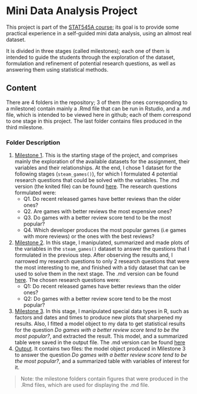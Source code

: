 # Mini Data Analysis Project
This project is part of the [STAT545A course](https://stat545.stat.ubc.ca); its goal is to provide some practical experience in a self-guided mini data analysis, using an almost real dataset.

It is divided in three stages (called milestones); each one of them is intended to guide the students through the exploration of the dataset, formulation and refinement of potential research questions, as well as answering them using statistical methods. 

## Content
There are 4 folders in the repository; 3 of them (the ones corresponding to a milestone) contain mainly a .Rmd file that can be run in Rstudio, and a .md file, which is intended to be viewed here in github; each of them correspond to one stage in this project. The last folder contains files produced in the third milestone. 

### Folder Description
1. [Milestone 1](https://github.com/stat545ubc-2021/mda-ErickNavarroD/tree/main/Milestone_1). This is the starting stage  of the project, and comprises mainly the exploration of the available datasets for the assignment, their variables and their relationships. At the end, I chose 1 dataset for the following stages (`steam_games()`), for which I formulated 4 potential research questions that could be solved with the variables. The .md version (the knited file) can be found [here](https://github.com/stat545ubc-2021/mda-ErickNavarroD/blob/main/Milestone_1/mda_milestone1.md). The research questions formulated were: 
   - Q1. Do recent released games have better reviews than the older ones?
   - Q2. Are games with better reviews the most expensive ones?
   - Q3. Do games with a better review score tend to be the most popular? 
   - Q4. Which developer produces the most popular games (i.e games with more reviews) or the ones with the best reviews?
2. [Milestone 2](https://github.com/stat545ubc-2021/mda-ErickNavarroD/tree/main/Milestone_2). In this stage, I manipulated, summarized and made plots of the variables in the `steam_games()` dataset to answer the questions that I formulated in the previous step. After observing the results and, I narrowed my research questions to only 2 research questions that were the most interesting to me, and finished with a tidy dataset that can be used to solve them in the next stage. The .md version can be found [here](https://github.com/stat545ubc-2021/mda-ErickNavarroD/blob/main/Milestone_2/mda_milestone_2.md). The chosen research questions were: 
    - Q1: Do recent released games have better reviews than the older ones?
    - Q2: Do games with a better review score tend to be the most popular? 
3. [Milestone 3](https://github.com/stat545ubc-2021/mda-ErickNavarroD/tree/main/Milestone_3). In this stage, I manipulated special data types in R, such as factors and dates and times to produce new plots that sharpened my results. Also, I fitted a model object to my data to get statistical results for the question *Do games with a better review score tend to be the most popular?*, and extracted the result. This model, and a summarized table were saved in the output file. The .md version can be found [here](https://github.com/stat545ubc-2021/mda-ErickNavarroD/blob/main/Milestone_3/mda_milestone_3.md)
4. [Output](). It contains two files: the model object produced in Milestone 3 to answer the question *Do games with a better review score tend to be the most popular?*, and a summarized table with variables of interest for it. 

> Note: the milestone folders contain figures that were produced in the .Rmd files, which are used for displaying the .md file.
